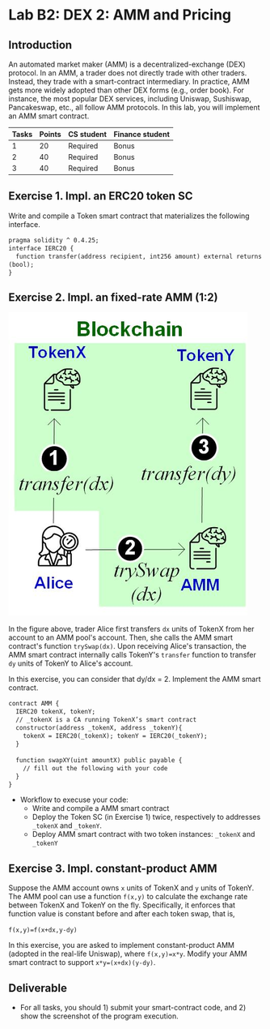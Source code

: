 Lab B2: DEX 2: AMM and Pricing
===

Introduction
---

An automated market maker (AMM) is a decentralized-exchange (DEX) protocol. In an AMM, a trader does not directly trade with other traders. Instead, they trade with a smart-contract intermediary. In practice, AMM gets more widely adopted than other DEX forms (e.g., order book). For instance, the most popular DEX services, including Uniswap, Sushiswap, Pancakeswap, etc., all follow AMM protocols. In this lab, you will implement an AMM smart contract.


| Tasks | Points | CS student | Finance student |
| --- | --- | --- | --- |
|  1  | 20 |  Required | Bonus |
|  2  | 40 | Required | Bonus |
|  3  | 40 | Required | Bonus |


Exercise 1. Impl. an ERC20 token SC
---

Write and compile a Token smart contract that materializes the following interface.

```
pragma solidity ^ 0.4.25;
interface IERC20 {
  function transfer(address recipient, int256 amount) external returns (bool);
}
```

Exercise 2. Impl. an fixed-rate AMM (1:2)
---

![AMM design diagram](lab-amm.jpg)

In the figure above, trader Alice first transfers `dx` units of TokenX from her account to an AMM pool's account. Then, she calls the AMM smart contract's function `trySwap(dx)`. Upon receiving Alice's transaction, the AMM smart contract internally calls TokenY's `transfer` function to transfer `dy` units of TokenY to Alice's account.

In this exercise, you can consider that dy/dx = 2. Implement the AMM smart contract.

```
contract AMM {
  IERC20 tokenX, tokenY;
  // _tokenX is a CA running TokenX’s smart contract
  constructor(address _tokenX, address _tokenY){
    tokenX = IERC20(_tokenX); tokenY = IERC20(_tokenY);
  }

  function swapXY(uint amountX) public payable {
    // fill out the following with your code
  } 
}
```

- Workflow to execuse your code:
    - Write and compile a AMM smart contract
    - Deploy the Token SC (in Exercise 1) twice, respectively to addresses `_tokenX` and `_tokenY`.
    - Deploy AMM smart contract with two token instances: `_tokenX` and `_tokenY`

Exercise 3. Impl. constant-product AMM
---

Suppose the AMM account owns `x` units of TokenX and `y` units of TokenY. The AMM pool can use a function `f(x,y)` to calculate the exchange rate between TokenX and TokenY on the fly. Specifically, it enforces that function value is constant before and after each token swap, that is,

`f(x,y)=f(x+dx,y-dy)`

In this exercise, you are asked to implement constant-product AMM (adopted in the real-life Uniswap), where `f(x,y)=x*y`. Modify your AMM smart contract to support  `x*y=(x+dx)(y-dy)`.


Deliverable
---

- For all tasks, you should 1) submit your smart-contract code, and 2) show the screenshot of the program execution. 


